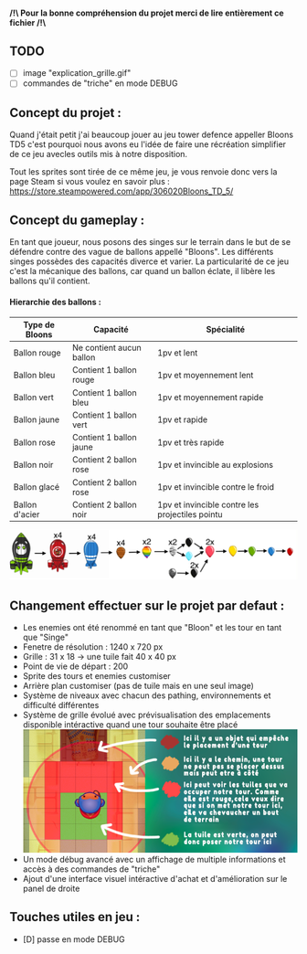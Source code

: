 #### /!\ Pour la bonne compréhension du projet merci de lire entièrement ce fichier /!\

## TODO

-   [ ] image "explication_grille.gif"
-   [ ] commandes de "triche" en mode DEBUG

## Concept du projet :

Quand j'était petit j'ai beaucoup jouer au jeu tower defence appeller Bloons TD5 c'est pourquoi nous avons eu l'idée de faire une récréation simplifier de ce jeu avecles outils mis à notre disposition.

Tout les sprites sont tirée de ce même jeu, je vous renvoie donc vers la page Steam si vous voulez en savoir plus : https://store.steampowered.com/app/306020Bloons_TD_5/

## Concept du gameplay :

En tant que joueur, nous posons des singes sur le terrain dans le but de se défendre contre des vague de ballons appellé "Bloons". Les différents singes possèdes des capacités diverce et varier. La particularité de ce jeu c'est la mécanique des ballons, car quand un ballon éclate, il libère les ballons qu'il contient.

#### Hierarchie des ballons :

| Type de Bloons | Capacité                 | Spécialité                                      |
| -------------- | ------------------------ | ----------------------------------------------- |
| Ballon rouge   | Ne contient aucun ballon | 1pv et lent                                     |
| Ballon bleu    | Contient 1 ballon rouge  | 1pv et moyennement lent                         |
| Ballon vert    | Contient 1 ballon bleu   | 1pv et moyennement rapide                       |
| Ballon jaune   | Contient 1 ballon vert   | 1pv et rapide                                   |
| Ballon rose    | Contient 1 ballon jaune  | 1pv et très rapide                              |
| Ballon noir    | Contient 2 ballon rose   | 1pv et invincible au explosions                 |
| Ballon glacé   | Contient 2 ballon rose   | 1pv et invincible contre le froid               |
| Ballon d'acier | Contient 2 ballon noir   | 1pv et invincible contre les projectiles pointu |

![Image d'explication des Bloons](/explication_ballon.png)

## Changement effectuer sur le projet par defaut :

-   Les enemies ont été renommé en tant que "Bloon" et les tour en tant que "Singe"
-   Fenetre de résolution : 1240 x 720 px
-   Grille : 31 x 18 -> une tuile fait 40 x 40 px
-   Point de vie de départ : 200
-   Sprite des tours et enemies customiser
-   Arrière plan customiser (pas de tuile mais en une seul image)
-   Système de niveaux avec chacun des pathing, environnements et difficulté différentes
-   Système de grille évolué avec prévisualisation des emplacements disponible intéractive quand une tour souhaite être placé
    ![Image d'explication de la grille](/explication_grille.png)
-   Un mode débug avancé avec un affichage de multiple informations et accès à des commandes de "triche"
-   Ajout d'une interface visuel intéractive d'achat et d'amélioration sur le panel de droite

## Touches utiles en jeu :

-   [D] passe en mode DEBUG
